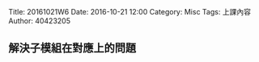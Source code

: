 Title: 20161021W6
Date: 2016-10-21 12:00
Category: Misc
Tags: 上課內容
Author: 40423205
<!-- PELICAN_END_SUMMARY -->
<h2>解決子模組在對應上的問題</h2>